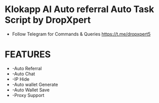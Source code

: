 # Klokapp AI  Auto referral Auto Task Script by DropXpert
* Follow Telegram for Commands & Queries https://t.me/dropxpert5


# FEATURES 

* -Auto Referral
* -Auto Chat
* -IP Hide
* -Auto wallet Generate
* -Auto Wallet Save 
* -Proxy Support
